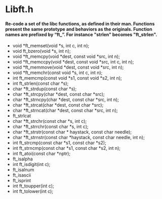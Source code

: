 # Libft.h

#### Re-code a set of the libc functions, as defined in their man. Functions present the same prototype and behaviors as the originals. Function names are prefixed by “ft_”. For instance "strlen" becomes "ft_strlen".

- void	*ft_memset(void *s, int c, int n);
- void	ft_bzero(void *s, int n);
- void	*ft_memcpy(void *dest, const void *src, int n);
- void	*ft_memccpy(void *dest, const void *src, int c, int n);
- void	*ft_memmove(void *dest, const void *src, int n);
- void	*ft_memchr(const void *s, int c, int n);
- int	ft_memcmp(const void *s1, const void *s2, int n);
- int	ft_strlen(const char *s);
- char	*ft_strdup(const char *s);
- char	*ft_strcpy(char *dest, const char *src);
- char	*ft_strncpy(char *dest, const char *src, int n);
- char	*ft_strcat(char *dest, const char *src);
- char	*ft_strncat(char *dest, const char *src, int n);
- ft_strlcat
- char	*ft_strchr(const char *s, int c);
- char	*ft_strrchr(const char *s, int c);
- char	*ft_strstr(const char * haystack, const char needle);
- char	*ft_strnstr(const char *haystack, const char needle, int n);
- int	ft_strcmp(const char *s1, const char *s2);
- int	ft_strncmp(const char *s1, const char *s2, int n);
- int	ft_atoi(const char *nptr);
- ft_isalpha
- int	ft_isdigit(int c);
- ft_isalnum
- ft_isascii
- ft_isprint
- int	ft_toupper(int c);
- int	ft_tolower(int c);
